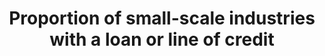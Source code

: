 ---
data_non_statistical: true
goal_meta_link: http://unstats.un.org/sdgs/files/metadata-compilation/Metadata-Goal-9.pdf
goal_meta_link_page: 6
graph: null
graph_status_notes: checking
graph_title: Proportion of small-scale industries with a loan or line of credit
graph_type: null
graph_type_description: null
has_metadata: true
indicator: 9.3.2
indicator_definition: Number of small industries receiving financial services is presented
  in percentage of the total number of small industries.
indicator_name: Proportion of small-scale industries with a loan or line of credit
indicator_variable: null
layout: indicator
permalink: /9-3-2/
published: true
rationale_interpretation: Small scale industries have limited access to financial
  services, whereas their need to loan is acute. This indicator shows how widely financial
  institutions are serving the small industries. This indicators together with suggested
  indicator 1 reflects the main message of target 9, 3 which intends to balance the
  contribution of small industry to their access to financial services.
reporting_status: notstarted
sdg_goal: 9
source_active_1: true
source_notes_1: null
source_title_1: null
target: Increase the access of small-scale industrial and other enterprises, in particular
  in developing countries, to financial services, including affordable credit, and
  their integration into value chains and markets.
target_id: '9.3'
title: Proportion of small-scale industries with a loan or line of credit
un_custodial_agency: 'UNIDO, World Bank (Partnering Agencies: UNCDF)'
un_designated_tier: '3'
variable_description: null
variable_notes: null
---